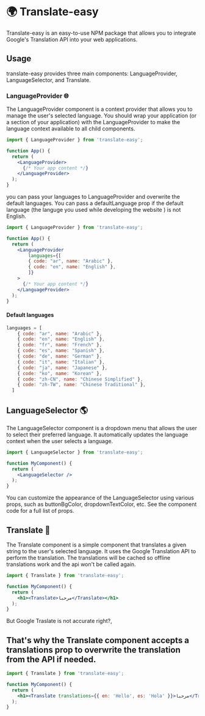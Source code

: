 # 🌍 Translate-easy

Translate-easy is an easy-to-use NPM package that allows you to integrate Google's Translation API into your web applications.

## Usage

translate-easy provides three main components: LanguageProvider, LanguageSelector, and Translate.

### LanguageProvider 🌐

The LanguageProvider component is a context provider that allows you to manage the user's selected language. You should wrap your application (or a section of your application) with the LanguageProvider to make the language context available to all child components.

``` jsx
import { LanguageProvider } from 'translate-easy';

function App() {
  return (
    <LanguageProvider>
      {/* Your app content */}
    </LanguageProvider>
  );
}
```

you can pass your languages to LanguageProvider and overwrite the default languages.
You can pass a defaultLanguage prop if the default language (the languge you used while developing the website ) is not English.

```jsx
import { LanguageProvider } from 'translate-easy';

function App() {
  return (
    <LanguageProvider
        languages={[
        { code: "ar", name: "Arabic" },
        { code: "en", name: "English" },
        ]}
    >
      {/* Your app content */}
    </LanguageProvider>
  );
}
```

#### Default languages

``` jsx
languages = [
    { code: "ar", name: "Arabic" },
    { code: "en", name: "English" },
    { code: "fr", name: "French" },
    { code: "es", name: "Spanish" },
    { code: "de", name: "German" },
    { code: "it", name: "Italian" },
    { code: "ja", name: "Japanese" },
    { code: "ko", name: "Korean" },
    { code: "zh-CN", name: "Chinese Simplified" },
    { code: "zh-TW", name: "Chinese Traditional" },
  ]
```

## LanguageSelector 🌎

The LanguageSelector component is a dropdown menu that allows the user to select their preferred language. It automatically updates the language context when the user selects a language.

``` jsx
import { LanguageSelector } from 'translate-easy';

function MyComponent() {
  return (
    <LanguageSelector />
  );
}
```

You can customize the appearance of the LanguageSelector using various props, such as buttonBgColor, dropdownTextColor, etc. See the component code for a full list of props.

## Translate 📝

The Translate component is a simple component that translates a given string to the user's selected language. It uses the Google Translation API to perform the translation.
The translations will be cached so offline translations work and the api won't be called again.

``` jsx
import { Translate } from 'translate-easy';

function MyComponent() {
  return (
    <h1><Translate>مرحبا</Translate></h1>
  );
}
```

But Google Traslate is not accurate right?,

## That's why the Translate component accepts a translations prop to overwrite the translation from the API if needed.

```jsx
import { Translate } from 'translate-easy';

function MyComponent() {
  return (
    <h1><Translate translations={{ en: 'Hello', es: 'Hola' }}>مرحبا</Translate></h1>
  );
}
```
